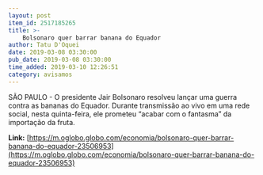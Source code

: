 ```yaml
---
layout: post
item_id: 2517185265
title: >-
    Bolsonaro quer barrar banana do Equador
author: Tatu D'Oquei
date: 2019-03-08 03:30:00
pub_date: 2019-03-08 03:30:00
time_added: 2019-03-10 12:26:51
category: avisamos
---
```


SÃO PAULO - O presidente Jair Bolsonaro resolveu lançar uma guerra contra as bananas do Equador. Durante transmissão ao vivo em uma rede social, nesta quinta-feira, ele prometeu “acabar com o fantasma” da importação da fruta.

**Link:** [https://m.oglobo.globo.com/economia/bolsonaro-quer-barrar-banana-do-equador-23506953](https://m.oglobo.globo.com/economia/bolsonaro-quer-barrar-banana-do-equador-23506953)

